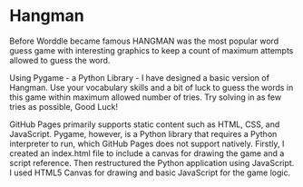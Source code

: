 # Hangman
Before Worddle became famous HANGMAN was the most popular word guess game with interesting graphics to keep a count of maximum attempts allowed to guess the word.

Using Pygame - a Python Library - I have designed a basic version of Hangman. Use your vocabulary skills and a bit of luck to guess the words in this game within maximum allowed number of tries. Try solving in as few tries as possible, Good Luck!

GitHub Pages primarily supports static content such as HTML, CSS, and JavaScript. Pygame, however, is a Python library that requires a Python interpreter to run, which GitHub Pages does not support natively. Firstly, I created an index.html file to include a canvas for drawing the game and a script reference. Then restructured the Python application using JavaScript. I used HTML5 Canvas for drawing and basic JavaScript for the game logic.
